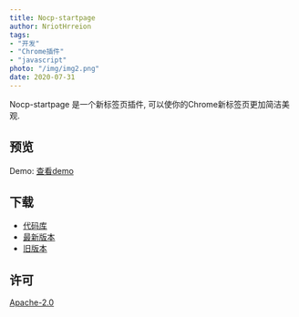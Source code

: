 ```yaml
---
title: Nocp-startpage
author: NriotHrreion
tags: 
- "开发"
- "Chrome插件"
- "javascript"
photo: "/img/img2.png"
date: 2020-07-31
---
```


Nocp-startpage 是一个新标签页插件, 可以使你的Chrome新标签页更加简洁美观.

## 预览

Demo: [查看demo](https://nriothrreion.github.io/Nocp-startpage/demo/nstart.html)

## 下载

* [代码库](https://github.com/NriotHrreion/Nocp-startpage)
* [最新版本](https://github.com/NriotHrreion/Nocp-startpage/releases)
* [旧版本](https://github.com/NriotHrreion/tools/releases)

## 许可

[Apache-2.0](https://github.com/NriotHrreion/Nocp-startpage/LICENSE)